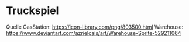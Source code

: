 # Truckspiel
Quelle GasStation: https://icon-library.com/png/803500.html
       Warehouse: https://www.deviantart.com/azrielcais/art/Warehouse-Sprite-529211064 
